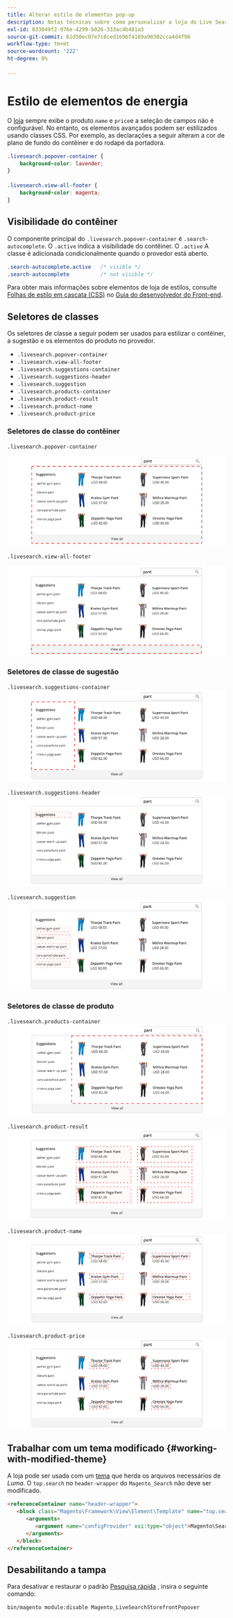 ```yaml
---
title: Alterar estilo de elementos pop-up
description: Notas técnicas sobre como personalizar a loja do Live Search.
exl-id: 033049f2-976e-4299-b026-333ac4b481a3
source-git-commit: 61d50ec07e7c8ced1696f4169a90302cca4d4f96
workflow-type: tm+mt
source-wordcount: '222'
ht-degree: 0%

---
```


# Estilo de elementos de energia

O [loja](storefront-popover.md) sempre exibe o produto `name` e `price`e a seleção de campos não é configurável. No entanto, os elementos avançados podem ser estilizados usando classes CSS. Por exemplo, as declarações a seguir alteram a cor de plano de fundo do contêiner e do rodapé da portadora.

```css
.livesearch.popover-container {
    background-color: lavender;
}

.livesearch.view-all-footer {
    background-color: magenta;
}
```

## Visibilidade do contêiner

O componente principal do `.livesearch.popover-container` é `.search-autocomplete`.  O `.active` indica a visibilidade do contêiner. O `.active` A classe é adicionada condicionalmente quando o provedor está aberto.

```css
.search-autocomplete.active   /* visible */
.search-autocomplete          /* not visible */
```

Para obter mais informações sobre elementos de loja de estilos, consulte [Folhas de estilo em cascata (CSS)](https://devdocs.magento.com/guides/v2.4/frontend-dev-guide/css-topics/css-overview.html) no [Guia do desenvolvedor do Front-end](https://devdocs.magento.com/guides/v2.4/frontend-dev-guide/bk-frontend-dev-guide.html).

## Seletores de classes

Os seletores de classe a seguir podem ser usados para estilizar o contêiner, a sugestão e os elementos do produto no provedor.

* `.livesearch.popover-container`
* `.livesearch.view-all-footer`
* `.livesearch.suggestions-container`
* `.livesearch.suggestions-header`
* `.livesearch.suggestion`
* `.livesearch.products-container`
* `.livesearch.product-result`
* `.livesearch.product-name`
* `.livesearch.product-price`

### Seletores de classe do contêiner

`.livesearch.popover-container`

![Contêiner Pop](assets/livesearch-popover-container.png)

`.livesearch.view-all-footer`

![Exibir todo o rodapé](assets/livesearch-view-all-footer.png)

### Seletores de classe de sugestão

`.livesearch.suggestions-container`
![Contêiner de sugestões](assets/livesearch-suggestions-container.png)

`.livesearch.suggestions-header`
![Cabeçalho de sugestões](assets/livesearch-suggestions-header.png)

`.livesearch.suggestion`
![Sugestão](assets/livesearch-suggestion.png)

### Seletores de classe de produto

`.livesearch.products-container`
![Contêiner de produto](assets/livesearch-product-container.png)

`.livesearch.product-result`
![Resultado do produto](assets/livesearch-product-result.png)

`.livesearch.product-name`
![Nome do produto](assets/livesearch-product-name.png)

`.livesearch.product-price`
![Preço do produto](assets/livesearch-product-price.png)

## Trabalhar com um tema modificado {#working-with-modified-theme}

A loja pode ser usada com um [tema](https://devdocs.magento.com/guides/v2.3/frontend-dev-guide/themes/theme-overview.html) que herda os arquivos necessários de *Luma*. O `top.search` no `header-wrapper` do `Magento_Search` não deve ser modificado.

```html
<referenceContainer name="header-wrapper">
   <block class="Magento\Framework\View\Element\Template" name="top.search" as="topSearch" template="Magento_Search::form.mini.phtml">
      <arguments>
         <argument name="configProvider" xsi:type="object">Magento\Search\ViewModel\ConfigProvider</argument>
      </arguments>
   </block>
</referenceContainer>
```

## Desabilitando a tampa

Para desativar e restaurar o padrão [Pesquisa rápida](https://docs.magento.com/user-guide/catalog/search-quick.html) , insira o seguinte comando:

```bash
bin/magento module:disable Magento_LiveSearchStorefrontPopover
```
